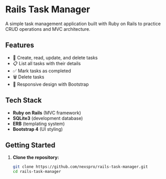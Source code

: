 #  Rails Task Manager

A simple task management application built with Ruby on Rails to practice CRUD operations and MVC architecture.

##  Features

- 📝 Create, read, update, and delete tasks
- 📋 List all tasks with their details
- ✅ Mark tasks as completed
- 🗑️ Delete tasks
- 🎨 Responsive design with Bootstrap

##  Tech Stack

- **Ruby on Rails** (MVC framework)
- **SQLite3** (development database)
- **ERB** (templating system)
- **Bootstrap 4** (UI styling)

##  Getting Started

1. **Clone the repository:**

   ```bash
   git clone https://github.com/nexspro/rails-task-manager.git
   cd rails-task-manager
